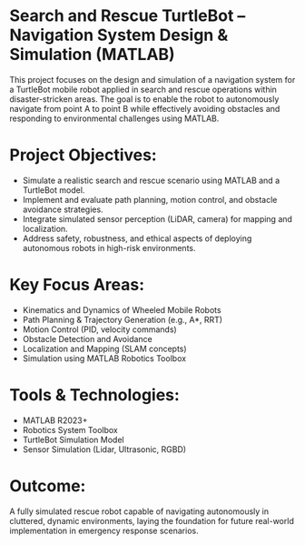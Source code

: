 # Search and Rescue TurtleBot – Navigation System Design & Simulation (MATLAB)
This project focuses on the design and simulation of a navigation system for a TurtleBot mobile robot applied in search and rescue operations within disaster-stricken areas. The goal is to enable the robot to autonomously navigate from point A to point B while effectively avoiding obstacles and responding to environmental challenges using MATLAB.

# Project Objectives:
- Simulate a realistic search and rescue scenario using MATLAB and a TurtleBot model.
- Implement and evaluate path planning, motion control, and obstacle avoidance strategies.
- Integrate simulated sensor perception (LiDAR, camera) for mapping and localization.
- Address safety, robustness, and ethical aspects of deploying autonomous robots in high-risk environments.

# Key Focus Areas:
- Kinematics and Dynamics of Wheeled Mobile Robots
- Path Planning & Trajectory Generation (e.g., A*, RRT)
- Motion Control (PID, velocity commands)
- Obstacle Detection and Avoidance
- Localization and Mapping (SLAM concepts)
- Simulation using MATLAB Robotics Toolbox

# Tools & Technologies:
- MATLAB R2023+
- Robotics System Toolbox
- TurtleBot Simulation Model
- Sensor Simulation (Lidar, Ultrasonic, RGBD)

# Outcome:
A fully simulated rescue robot capable of navigating autonomously in cluttered, dynamic environments, laying the foundation for future real-world implementation in emergency response scenarios.
